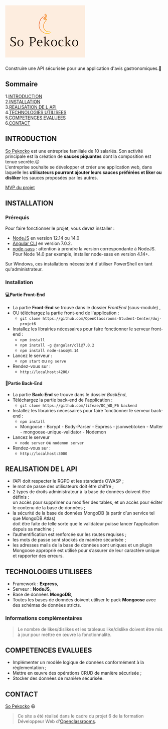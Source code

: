 # ![So Peckocko](./logo.png)

Construire une API sécurisée pour une application d'avis gastronomiques.:fork_and_knife:

## Sommaire

1.[INTRODUCTION](#introduction)  
2.[INSTALLATION](#installation)  
3.[REALISATION DE L API](#realisation-de-l-api)  
4.[TECHNOLOGIES UTILISEES](#technologies-utilisees)  
5.[COMPETENCES EVALUEES](#competences-evaluees)  
6.[CONTACT](#contact)

## INTRODUCTION

[So Pekocko](https://fredtams79.github.io/FredTamarelle_6_01072021/) est une entreprise familiale de 10 salariés.
Son activité principale est la création de **sauces piquantes** dont la composition est tenue secrète.:wink:  
L'entreprise souhaite se développer et créer une application web, dans laquelle les **utilisateurs pourront ajouter leurs sauces préférées et liker ou disliker** les sauces proposées par les autres.

[MVP du projet](https://s3.eu-west-1.amazonaws.com/course.oc-static.com/projects/DWJ_FR_P6/P6_Note%20de%20cadrage%20So%20Pekocko_V3.pdf)

## INSTALLATION

### Prérequis

Pour faire fonctionner le projet, vous devez installer :

- [NodeJS](https://nodejs.org/en/download/) en version 12.14 ou 14.0
- [Angular CLI](https://github.com/angular/angular-cli) en version 7.0.2.
- [node-sass](https://www.npmjs.com/package/node-sass) : attention à prendre la version correspondante à NodeJS. Pour Node 14.0 par exemple, installer node-sass en version 4.14+.

Sur Windows, ces installations nécessitent d'utiliser PowerShell en tant qu'administrateur.

### Installation

#### :computer:Partie Front-End

- La partie **Front-End** se trouve dans le dossier _FrontEnd_ (sous-module) ,
- OU téléchargez la partie front-end de l'application :
  - `git clone https://github.com/OpenClassrooms-Student-Center/dwj-projet6`
- Installez les librairies nécessaires pour faire fonctionner le serveur front-end :
  - `npm install`
  - `npm install -g @angular/cli@7.0.2`
  - `npm install node-sass@4.14`
- Lancez le serveur :
  - `npm start` ou `ng serve`
- Rendez-vous sur :
  - `http://localhost:4200/`

#### :office:Partie Back-End

- La partie **Back-End** se trouve dans le dossier _BackEnd_,
- Téléchargez la partie back-end de l'application :
  - `git clone https://github.com/lifeae/OC_WD_P6 backend`
- Installez les librairies nécessaires pour faire fonctionner le serveur back-end :
  - `npm install`
  - Mongoose - Bcrypt - Body-Parser - Express - jsonwebtoken - Multer - mongoose-unique-validator - Nodemon
- Lancez le serveur
  - `node server` ou `nodemon server`
- Rendez-vous sur :
  - `http://localhost:3000`

## REALISATION DE L API

- l’API doit respecter le RGPD et les standards OWASP ;
- le mot de passe des utilisateurs doit être chiffré ;
- 2 types de droits administrateur à la base de données doivent être définis :  
  un accès pour supprimer ou modifier des tables, et un accès pour éditer le contenu de la base de données ;
- la sécurité de la base de données MongoDB (à partir d’un service tel que MongoDB Atlas)  
  doit être faite de telle sorte que le validateur puisse lancer l’application depuis sa machine ;
- l’authentification est renforcée sur les routes requises ;
- les mots de passe sont stockés de manière sécurisée ;
- les adresses mails de la base de données sont uniques et un plugin Mongoose approprié est utilisé pour s’assurer de leur caractère unique et rapporter des erreurs.

## TECHNOLOGIES UTILISEES

- Framework : **Express**,
- Serveur : **NodeJS**,
- Base de données **MongoDB**,
- Toutes les bases de données doivent utiliser le pack **Mongoose** avec des schémas de données stricts.

### Informations complémentaires

> Le nombre de likes/dislikes et les tableaux like/dislike doivent être mis à jour pour mettre en œuvre la fonctionnalité.

## COMPETENCES EVALUEES

- Implémenter un modèle logique de données conformément à la réglementation ;
- Mettre en œuvre des opérations CRUD de manière sécurisée ;
- Stocker des données de manière sécurisée.

## CONTACT

[So Pekocko](https://github.com/FredTams79) :smiley:

> Ce site a été réalisé dans le cadre du projet 6 de la formation Développeur Web
> d'[Openclassrooms](https://openclassrooms.com/fr/paths/185-developpeur-web).
